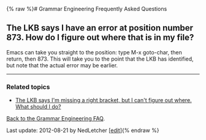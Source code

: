 {% raw %}# Grammar Engineering Frequently Asked Questions

## The LKB says I have an error at position number 873. How do I figure out where that is in my file?

Emacs can take you straight to the position: type M-x goto-char, then
return, then 873. This will take you to the point that the LKB has
identified, but note that the actual error may be earlier.

* * *

### Related topics

- [The LKB says I'm missing a right bracket, but I can't figure out
where. What should I do?](https://blog.inductorsoftware.com/docsproto/matrix/GeFaqRightBracket)

[Back to the Grammar Engineering FAQ](/GrammarEngineeringFaq).

Last update: 2012-08-21 by NedLetcher [[edit](https://github.com/delph-in/docs/wiki/GeFaqGotoChar/_edit)]{% endraw %}